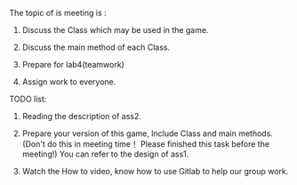 The topic of is meeting is :

1.    Discuss the Class which may be used in the game.

2.  Discuss the main method of each Class.

3.  Prepare for lab4(teamwork)

4.  Assign work to everyone.



TODO list:

1. Reading the description of ass2.

2. Prepare your version of this game, Include Class and main methods. (Don't do this in meeting time！ Please finished this task before the meeting!)  You can refer to the design of ass1.

3. Watch the How to video, know how to use Gitlab to help our group work.